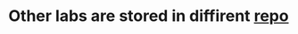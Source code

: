 # Other labs are stored in diffirent [repo](https://github.com/xGodness/service-oriented-architecture)

